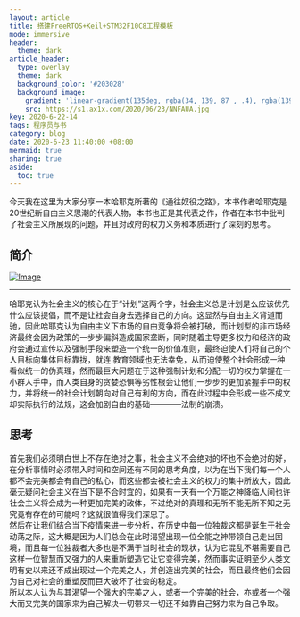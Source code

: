 ```yaml
---
layout: article
title: 搭建FreeRTOS+Keil+STM32F10C8工程模板
mode: immersive
header:
  theme: dark
article_header:
  type: overlay
  theme: dark
  background_color: '#203028'
  background_image:
    gradient: 'linear-gradient(135deg, rgba(34, 139, 87 , .4), rgba(139, 34, 139, .4))'
    src: https://s1.ax1x.com/2020/06/23/NNFAUA.jpg
key: 2020-6-22-14
tags: 程序员与书
category: blog
date: 2020-6-23 11:40:00 +08:00
mermaid: true
sharing: true
aside:
  toc: true
---
```


今天我在这里为大家分享一本哈耶克所著的《通往奴役之路》，本书作者哈耶克是20世纪新自由主义思潮的代表人物，本书也正是其代表之作，作者在本书中批判了社会主义所展现的问题，并且对政府的权力义务和本质进行了深刻的思考。

<!--more-->

## 简介

[![Image](https://s1.ax1x.com/2020/06/22/NGyyct.png)](https://book.douban.com/subject/1077528/)  

------------------------------------------------------------------------------------------------  

哈耶克认为社会主义的核心在于“计划”这两个字，社会主义总是计划是么应该优先什么应该提倡，而不是让社会自身去选择自己的方向。这显然与自由主义背道而驰，因此哈耶克认为自由主义下市场的自由竞争将会被打破，而计划型的非市场经济最终会因为政策的一步步偏斜造成国家垄断，同时随着主导更多权力和经济的政府会通过宣传以及强制手段来塑造一个统一的价值准则，最终迫使人们将自己的个人目标向集体目标靠拢，就连
教育领域也无法幸免，从而迫使整个社会形成一种看似统一的伪真理，然而最巨大问题在于这种强制计划和分配一切的权力掌握在一小群人手中，而人类自身的贪婪恐惧等劣性根会让他们一步步的更加紧握手中的权力，并将统一的社会计划朝向对自己有利的方向，而在此过程中会形成一些不成文却实际执行的法规，这会加剧自由的基础————法制的崩溃。

## 思考
首先我们必须明白世上不存在绝对之事，社会主义不会绝对的坏也不会绝对的好，在分析事情时必须带入时间和空间还有不同的思考角度，以为在当下我们每一个人都不会完美都会有自己的私心，而这些都会被社会主义的权力的集中所放大，因此毫无疑问社会主义在当下是不合时宜的，如果有一天有一个万能之神降临人间也许社会主义将会成为一种更加完美的政体，不过绝对的真理和无所不能无所不知之无究竟有存在的可能吗？这就很值得我们深思了。  
然后在让我们结合当下疫情来进一步分析，在历史中每一位独裁这都是诞生于社会动荡之际，这大概是因为人们总会在此时渴望出现一位全能之神带领自己走出困境，而且每一位独裁者大多也是不满于当时社会的现状，认为它混乱不堪需要自己这样一位智慧而又强力的人来重新塑造它让它变得完美，然而事实证明至少人类文明有史以来还不成出现过一个完美之人，并创造出完美的社会，而且最终他们会因为自己对社会的重塑反而巨大破坏了社会的稳定。  
所以本人认为与其渴望一个强大的完美之人，或者一个完美的社会，亦或者一个强大而又完美的国家来为自己解决一切带来一切还不如靠自己努力来为自己争取。
